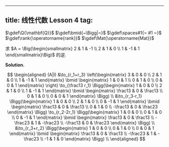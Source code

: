 
---
title: 线性代数 Lesson 4
tag: [](/index.md)
---

$\gdef\Q{\mathbf{Q}}$
$\gdef\bmid{~\Bigg|~}$
$\gdef\spaces#1{~ #1 ~}$
$\gdef\rank{\operatorname{rank}}$
$\gdef\Mat{\operatorname{Mat}}$

求 $A = \Big(\begin{smallmatrix} 2 & 1 & -1 \\ 2 & 1 & 0 \\ 1 & -1 & 1 \end{smallmatrix}\Big)$ 的逆. 

$\textbf{Solution.}$ 

$$
\begin{aligned}
(A|I) 
&\to_{r_1+r_3} \left(\begin{matrix} 3 & 0 & 0 \\ 2 & 1 & 0 \\ 1 & -1 & 1 \end{matrix} \bmid \begin{matrix} 1 & 0 & 1 \\ 0 & 1 & 0 \\ 0 & 0 & 1 \end{matrix} \right)
\to_{\frac13 r_1} \Bigg(\begin{matrix} 1 & 0 & 0 \\ 2 & 1 & 0 \\ 1 & -1 & 1 \end{matrix} \bmid \begin{matrix} \frac13 & 0 & \frac13 \\ 0 & 1 & 0 \\ 0 & 0 & 1 \end{matrix} \Bigg) \\
&\to_{r_3-r_1} \Bigg(\begin{matrix} 1 & 0 & 0 \\ 2 & 1 & 0 \\ 0 & -1 & 1 \end{matrix} \bmid \begin{matrix} \frac13 & 0 & \frac13 \\ 0 & 1 & 0 \\ -\frac13 & 0 & \frac23 \end{matrix} \Bigg)
\to_{r_2-2r_1} \Bigg(\begin{matrix} 1 & 0 & 0 \\ 0 & 1 & 0 \\ 0 & -1 & 1 \end{matrix} \bmid \begin{matrix} \frac13 & 0 & \frac13 \\ -\frac23 & 1 & -\frac23 \\ -\frac13 & 0 & \frac23 \end{matrix} \Bigg) \\
&\to_{r_3+r_2} \Bigg(\begin{matrix} 1 & 0 & 0 \\ 0 & 1 & 0 \\ 0 & 0 & 1 \end{matrix} \bmid \begin{matrix} \frac13 & 0 & \frac13 \\ -\frac23 & 1 & -\frac23 \\ -1 & 1 & 0 \end{matrix} \Bigg) \\
\end{aligned}
$$
